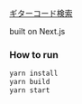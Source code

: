 [ギターコード検索](https://chord-search.nyaw.net/) 

built on Next.js

### How to run

```bash
yarn install
yarn build
yarn start
```
